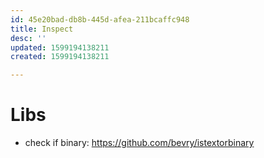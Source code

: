 ```yaml
---
id: 45e20bad-db8b-445d-afea-211bcaffc948
title: Inspect
desc: ''
updated: 1599194138211
created: 1599194138211

---
```


# Libs
- check if binary: https://github.com/bevry/istextorbinary
